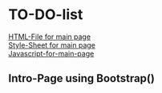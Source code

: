 # TO-DO-list
[HTML-File for main page](https://github.com/karthik-siru/TO-DO-list/blob/main/index.html)<br>
[Style-Sheet for main page](https://github.com/karthik-siru/TO-DO-list/blob/main/style.css)<br>
[Javascript-for-main-page](https://github.com/karthik-siru/TO-DO-list/blob/main/app.js)<br>

## Intro-Page using Bootstrap()
